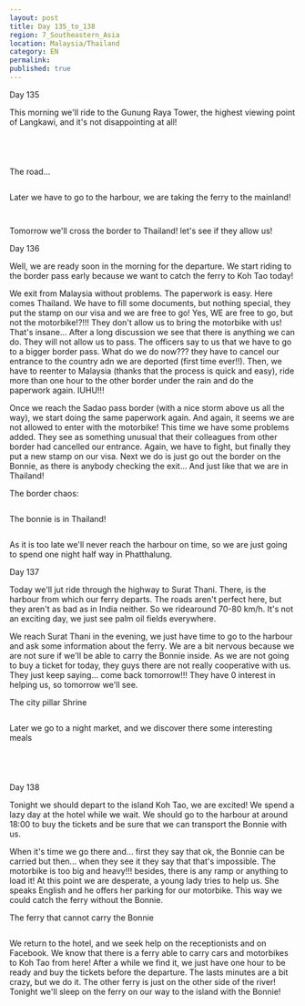 ```yaml
---
layout: post
title: Day 135_to_138
region: 7_Southeastern_Asia
location: Malaysia/Thailand
category: EN
permalink:
published: true
---
```


Day 135

This morning we'll ride to the Gunung Raya Tower, the highest viewing point of Langkawi, and it's not disappointing at all!


<p><a
href="https://lh3.googleusercontent.com/y2P1I08HLFyf5aVYUoaP-gBkAgsfbxU-ID8dvgRlDrWdFrzUEbq3VC_pwDx2qJTWSzbEfdv8vvroqqAHJlnvPWPmsXlJrjjeu5HS4LaiW9lfSPxWHGIaJoUPcxWi3hJVRCm-vUCY3-JAB4aXtAs5q1PWTxfX0YZykh_oEXrMrtTCmaZGOgbomtoKvzWGHocwfsF7KclNKl4HcqFNm34nW_F-ycaxGD4SQtMFOED9IwkMvIAtKoh4Fl3lMKXpCCI7NW8lLH76NQFoy9PacWKS5nus9lMl1B0_21HuRAwR-SEgFo-Y2sImyfImqSWofyynUpWmWJyAvWHwWh7I8evAAuG7G2m3ODtsbP8FR_ST0Qjjszu_MCEqv7dvSTKnBPQ-a_IaoRvLQz-qNzQLMaSutROiLwdeHXeBeX5rs0V0pjUEgH9ZG851fjus_oRdiBwm-WiAlaZ56Dlvl1FeR9wLjceru6U5MUP1plcXOOr-uZt__-_SzQryE1G3yFil3udVnM_Dz7Bt4aZsZ3a8gPTUCfINiCP6F06QPYa3cnIQzj81orv7yPeKwKYNyUxESLl9uC9tipE8qLzfrXPQQXhsWSbdhxip9AtP4h9P88LWaTWVatuicba2cLShXRiVYHEw7faK-H_h8Lh0wLk_zKvx7C2CNk7SkqAPEjkd8A_1VNka2ry86AP4tFZQb4z7NYgsyE4MzSdgkaw5duEkAOw=w836-h627-no"><img 
src="https://lh3.googleusercontent.com/y2P1I08HLFyf5aVYUoaP-gBkAgsfbxU-ID8dvgRlDrWdFrzUEbq3VC_pwDx2qJTWSzbEfdv8vvroqqAHJlnvPWPmsXlJrjjeu5HS4LaiW9lfSPxWHGIaJoUPcxWi3hJVRCm-vUCY3-JAB4aXtAs5q1PWTxfX0YZykh_oEXrMrtTCmaZGOgbomtoKvzWGHocwfsF7KclNKl4HcqFNm34nW_F-ycaxGD4SQtMFOED9IwkMvIAtKoh4Fl3lMKXpCCI7NW8lLH76NQFoy9PacWKS5nus9lMl1B0_21HuRAwR-SEgFo-Y2sImyfImqSWofyynUpWmWJyAvWHwWh7I8evAAuG7G2m3ODtsbP8FR_ST0Qjjszu_MCEqv7dvSTKnBPQ-a_IaoRvLQz-qNzQLMaSutROiLwdeHXeBeX5rs0V0pjUEgH9ZG851fjus_oRdiBwm-WiAlaZ56Dlvl1FeR9wLjceru6U5MUP1plcXOOr-uZt__-_SzQryE1G3yFil3udVnM_Dz7Bt4aZsZ3a8gPTUCfINiCP6F06QPYa3cnIQzj81orv7yPeKwKYNyUxESLl9uC9tipE8qLzfrXPQQXhsWSbdhxip9AtP4h9P88LWaTWVatuicba2cLShXRiVYHEw7faK-H_h8Lh0wLk_zKvx7C2CNk7SkqAPEjkd8A_1VNka2ry86AP4tFZQb4z7NYgsyE4MzSdgkaw5duEkAOw=w836-h627-no" class="oversize" alt=""></a></p>

<p><a
href="https://lh3.googleusercontent.com/Wywb1bLe8FUGSZrvFPLX5e1YonfhXlR7trmYlV3NlVo-rTPCzzMhMSuS1ys2GVdMbBywxKqQ0gicB0KmP0cYRznfC9uALEHDjbrvuQ6v9Q21PG3IyLbJfaq2DJnNcek2U46RCaujBG-FpJ0R36eYYkHT7xBB7oSdn8JJqa4XL_2lmPfaCeDl-VyHqHPPD5f-9N5NIsfDF-ws5wajYjdejzpJ3OXu5Rzk12lJozOFOoc6Eyt-vRVBW6BgOZlKIlO9Qkab7j5BO15roYWgHdZUe_aIET_Afyx6UcGoE8R28y5t3YH26BgeOBN8PLigjMuxNKn2VVn5BGmZKf4QVp9AFNYbcN3arq5MU9r0XErrgwONysG3xPWAlwSlCXPq6uCXeJhuxfoRJtacnjLtOynJLYt77vmuVDox5nxagjo-_euXK1jybTBQYSzv5YvreNCEK5GsVyb4LTKXLTpRHxjK4VyzWXIh0PaFVSxY7RnYcL_fhy4kRXQvH41HxGptloSJ76a2ceW-KuZiDTVwjzWVCsOilRgsI2nRapaAkVc0OVJgnnYPG_O1gp1osXTJ8RjRrZhs5tI3amzhgnG_3VtRVHINtHc1btKhAYAC5CADRo-5SjI24JQfFRRTvwYxDyPfs-UDQUhBk4UOogXSkxq1CNhlRBRzkUdHfnpno85aPxcmpyMUVIvpuAw8a0y1fXb0Cj2gm-TVm46Qx_VEqE8=w836-h627-no"><img 
src="https://lh3.googleusercontent.com/Wywb1bLe8FUGSZrvFPLX5e1YonfhXlR7trmYlV3NlVo-rTPCzzMhMSuS1ys2GVdMbBywxKqQ0gicB0KmP0cYRznfC9uALEHDjbrvuQ6v9Q21PG3IyLbJfaq2DJnNcek2U46RCaujBG-FpJ0R36eYYkHT7xBB7oSdn8JJqa4XL_2lmPfaCeDl-VyHqHPPD5f-9N5NIsfDF-ws5wajYjdejzpJ3OXu5Rzk12lJozOFOoc6Eyt-vRVBW6BgOZlKIlO9Qkab7j5BO15roYWgHdZUe_aIET_Afyx6UcGoE8R28y5t3YH26BgeOBN8PLigjMuxNKn2VVn5BGmZKf4QVp9AFNYbcN3arq5MU9r0XErrgwONysG3xPWAlwSlCXPq6uCXeJhuxfoRJtacnjLtOynJLYt77vmuVDox5nxagjo-_euXK1jybTBQYSzv5YvreNCEK5GsVyb4LTKXLTpRHxjK4VyzWXIh0PaFVSxY7RnYcL_fhy4kRXQvH41HxGptloSJ76a2ceW-KuZiDTVwjzWVCsOilRgsI2nRapaAkVc0OVJgnnYPG_O1gp1osXTJ8RjRrZhs5tI3amzhgnG_3VtRVHINtHc1btKhAYAC5CADRo-5SjI24JQfFRRTvwYxDyPfs-UDQUhBk4UOogXSkxq1CNhlRBRzkUdHfnpno85aPxcmpyMUVIvpuAw8a0y1fXb0Cj2gm-TVm46Qx_VEqE8=w836-h627-no" class="oversize" alt=""></a></p>

<p><a
href="https://lh3.googleusercontent.com/Mda0FOxQBtHuxeVKo8GM5T_Ku2Yna0hNNdhaZR49d_oY8BX-Bo4FBSiD7WOF-qYw2PxKEBwajZ99nhWAHLR90BqT28GAPvGxXLYwjTluZnybf6oCAoPlperMNmq71b_frsqVsdvK25Z16UqXVDduaW5xHBAQkE6PJcCxVC05dE4wLZRodhdBomglzT3OE8TVe8TA3nAH6uWXKAS4bwO7VSYFuQWdaEN0yNnba8cED_BQsvReNxzZn1DiY8KyuFUD1FIFS-NLf47pPxrxcoFpdHQiHNFouFv3bp5mokR38iMDj_-2MDmUWnNpzr0jeeOAc0JqvJFaxMZG0NiSn1qrHhglEwdLuERFuaEsEsA6zU9liX0dEQAOybyMb9XfQO3EHCTdl8itxB5C9sSQwe-8l0FylJlv_WV5M0Ya_SLcLE0-CGbWXnOlcG3umWn8hN97xzDbXK38KqAwFCOVo8wIF0ueZDUvrvNFu9TOG1zX1GHAiCbS4Ko4X--9y2mnVQSa741l9zqX7QBD9o8pjtu-Rqms7agine5Wo4pWkDxPxL5PEFh5_BvOv3gONCAQCfP8NJVhPDlK5iAvAbfegjpz-liX4raaF03iIux49WqWdyMJUyvPIJ4JIv4e98uK_UTKvaL2RsqGO2Mq_jL9KVrQlF-ShcQv6lwesvw4dvCkS1rNXwDmCrV7Ok2PhVdELUwMXnx47V5m7Jy41YLhloc=w669-h502-no"><img 
src="https://lh3.googleusercontent.com/Mda0FOxQBtHuxeVKo8GM5T_Ku2Yna0hNNdhaZR49d_oY8BX-Bo4FBSiD7WOF-qYw2PxKEBwajZ99nhWAHLR90BqT28GAPvGxXLYwjTluZnybf6oCAoPlperMNmq71b_frsqVsdvK25Z16UqXVDduaW5xHBAQkE6PJcCxVC05dE4wLZRodhdBomglzT3OE8TVe8TA3nAH6uWXKAS4bwO7VSYFuQWdaEN0yNnba8cED_BQsvReNxzZn1DiY8KyuFUD1FIFS-NLf47pPxrxcoFpdHQiHNFouFv3bp5mokR38iMDj_-2MDmUWnNpzr0jeeOAc0JqvJFaxMZG0NiSn1qrHhglEwdLuERFuaEsEsA6zU9liX0dEQAOybyMb9XfQO3EHCTdl8itxB5C9sSQwe-8l0FylJlv_WV5M0Ya_SLcLE0-CGbWXnOlcG3umWn8hN97xzDbXK38KqAwFCOVo8wIF0ueZDUvrvNFu9TOG1zX1GHAiCbS4Ko4X--9y2mnVQSa741l9zqX7QBD9o8pjtu-Rqms7agine5Wo4pWkDxPxL5PEFh5_BvOv3gONCAQCfP8NJVhPDlK5iAvAbfegjpz-liX4raaF03iIux49WqWdyMJUyvPIJ4JIv4e98uK_UTKvaL2RsqGO2Mq_jL9KVrQlF-ShcQv6lwesvw4dvCkS1rNXwDmCrV7Ok2PhVdELUwMXnx47V5m7Jy41YLhloc=w669-h502-no" class="oversize" alt=""></a></p>

<p><a
href="https://lh3.googleusercontent.com/X68M-Jt9p6PQiabpx73DqL5nx_0ZfcTFC6fwIzwMKCcFKKvtoOOvNs8csyhwZnvj6qaEA_ayZTEqXYZkQGRGCfq-F5wyIJYoWzMBOk3hmn2TfZfGb7vhh9h7o4Umqpjop3dcTOlPjPwl5figOiuOr-uvXSbKXSfndaYwCmTcVVT02v7MSOski_rTNITlUoxyi4Y1TwQQ-eZKfO1qALTFIyYIT_12oRASweqtfe2uVWzsqR4SzptBA6PUSwTkNRExZTwbjKHq0sJWFRSlQfcgN5m2AFNfNFeU3_SwsoNgFoZqCfuCFfZVZU8HS9PLQz3Y-EYq7IG9RnxG6qcStUTsBC44ju2whU_UAwwBa97iKvqjluoelxoxUcc6UPTgtaGnamnHj0Rc-6yBHSMZo9X_ON14pBfx5wQDCEVYUY7ES4wk5qF4zJNNbPw6RdXk58bTo6q0-1DxW9rGvxFB6BOrYXqxTtOsjKFgzXQ23DohOh52m_iT-qLFWZQvNLmnnqvfAXfwpbyF21TCSMqN8uqeM1atfIHVHRIcjZgKPrQca_TO8zZG16y7zZaQBAnUwwq1jo_Vx9Kky3omzn-qy1FhqCMxlrcARBOMHt_qYAU9AQVMKbeVLzNPgZuBrA9sX-LFUap55WgaVTNkkRO8SE1K6BC-vQtRPxUlrsbdAJEfdjTdf4rW0e1oJDIp6NG3ZwKGkum8aIsIbTye-4WEBX0=w669-h502-no"><img 
src="https://lh3.googleusercontent.com/X68M-Jt9p6PQiabpx73DqL5nx_0ZfcTFC6fwIzwMKCcFKKvtoOOvNs8csyhwZnvj6qaEA_ayZTEqXYZkQGRGCfq-F5wyIJYoWzMBOk3hmn2TfZfGb7vhh9h7o4Umqpjop3dcTOlPjPwl5figOiuOr-uvXSbKXSfndaYwCmTcVVT02v7MSOski_rTNITlUoxyi4Y1TwQQ-eZKfO1qALTFIyYIT_12oRASweqtfe2uVWzsqR4SzptBA6PUSwTkNRExZTwbjKHq0sJWFRSlQfcgN5m2AFNfNFeU3_SwsoNgFoZqCfuCFfZVZU8HS9PLQz3Y-EYq7IG9RnxG6qcStUTsBC44ju2whU_UAwwBa97iKvqjluoelxoxUcc6UPTgtaGnamnHj0Rc-6yBHSMZo9X_ON14pBfx5wQDCEVYUY7ES4wk5qF4zJNNbPw6RdXk58bTo6q0-1DxW9rGvxFB6BOrYXqxTtOsjKFgzXQ23DohOh52m_iT-qLFWZQvNLmnnqvfAXfwpbyF21TCSMqN8uqeM1atfIHVHRIcjZgKPrQca_TO8zZG16y7zZaQBAnUwwq1jo_Vx9Kky3omzn-qy1FhqCMxlrcARBOMHt_qYAU9AQVMKbeVLzNPgZuBrA9sX-LFUap55WgaVTNkkRO8SE1K6BC-vQtRPxUlrsbdAJEfdjTdf4rW0e1oJDIp6NG3ZwKGkum8aIsIbTye-4WEBX0=w669-h502-no" class="oversize" alt=""></a></p>

The road...

<p><a
href="https://lh3.googleusercontent.com/OmphxhU8gH2ff6NzIsGpCocm6q4hrOpr2xjg58YASvISOzC6e530tLqwRUyrVsJS3B6k6Dyt_20WK6upk3nHQY3claRa6v-Fxp3lX5vb9f8rDeR2D_hI9Mq7HRAwCyHpcRNgnw71xkjynY-WJfYKcvD8gr989nTxe2bH9XKCNgl-FiHT1QvaTrptdgmA1fs2pvA1bRSWLrHOOkG-YNqtQeEatAuctqB0R6orFSlGYIQqVOere2qFhw-70djTnmRXSLoULdt42_7jAu272WfsiAFnquMWTIcdWOB6YJU5M4-yixiGGzSj2yH63q9piGiCq7aHg1ZVa4iKCsv0cRehBDOYCxT7OWs7EImJ_62atQNZkRAU2hQJx_1pM3pzfJrnHsulb8Y5LKLV1NDj0TtBsQOi3O3FyoL2bSpkFaFz8naBlfet3g0q9mDmxu_IIRTsyBDwg18ptrX_AwFhFvt-_G2LFhkd7BxiaCz56d9niN-sDRoLZntpMfOdi6YON15iimrLJNPasU0olRSbTb9lw37nGoTO9llh1fe0cHn_b_B9GOROrVUUo_wT3AL9gjIFtciWnEY8fh4fgpuB0Ut4oUGCcHiRj7N1MZ12SCaby9nDfxjplPTxMqCi5_VIV8HopryZpVLPppm8uPVp_MWtvgeDYQTeDdHDwVnQSQt9ZrBkYFpIyHGXfOci9s8sUXw6l3LcyPDtP4l4qD_IeHA=w669-h502-no"><img 
src="https://lh3.googleusercontent.com/OmphxhU8gH2ff6NzIsGpCocm6q4hrOpr2xjg58YASvISOzC6e530tLqwRUyrVsJS3B6k6Dyt_20WK6upk3nHQY3claRa6v-Fxp3lX5vb9f8rDeR2D_hI9Mq7HRAwCyHpcRNgnw71xkjynY-WJfYKcvD8gr989nTxe2bH9XKCNgl-FiHT1QvaTrptdgmA1fs2pvA1bRSWLrHOOkG-YNqtQeEatAuctqB0R6orFSlGYIQqVOere2qFhw-70djTnmRXSLoULdt42_7jAu272WfsiAFnquMWTIcdWOB6YJU5M4-yixiGGzSj2yH63q9piGiCq7aHg1ZVa4iKCsv0cRehBDOYCxT7OWs7EImJ_62atQNZkRAU2hQJx_1pM3pzfJrnHsulb8Y5LKLV1NDj0TtBsQOi3O3FyoL2bSpkFaFz8naBlfet3g0q9mDmxu_IIRTsyBDwg18ptrX_AwFhFvt-_G2LFhkd7BxiaCz56d9niN-sDRoLZntpMfOdi6YON15iimrLJNPasU0olRSbTb9lw37nGoTO9llh1fe0cHn_b_B9GOROrVUUo_wT3AL9gjIFtciWnEY8fh4fgpuB0Ut4oUGCcHiRj7N1MZ12SCaby9nDfxjplPTxMqCi5_VIV8HopryZpVLPppm8uPVp_MWtvgeDYQTeDdHDwVnQSQt9ZrBkYFpIyHGXfOci9s8sUXw6l3LcyPDtP4l4qD_IeHA=w669-h502-no" class="oversize" alt=""></a></p>

Later we have to go to the harbour, we are taking the ferry to the mainland!

<p><a
href="https://lh3.googleusercontent.com/pUF2kivIUotLKA2glCiVhSoSMOWA_X2gmDlgEoQ-sWaZONchqsFlyO0WJmOa27y-MQkiztYB44cMMzr4Gg0WdT9RoVAjjx8QUod0dvpM6RbYDo2TgcbgYINZz-94of1laRhOwXjz17tL_aAEv0SDmKrBqeCxEMY0sDj0j_Q9JTrXY8ZialnATxpexymwqWGFVCy1-eqTS2mDlJdTkEf-LmxYBkh5qXcEONUSwVVPtS4SI3xzi-AswWTdVn3M7KPGiiGIcUdThsU00E3_XQVTd2_6BSIM2V9MF3Mu3GTK3D8mHhWqXPdiFwpA4YW4WEgGB-4bED1A76fLnu99qem78uzKvX6bmrCbB1bnWmT2A3ndNkOkmzXd71CdAf12Y9HKrS6GYxwwS4ntvd5pZ-tLZNptBi1GltoklKgb35seklEclIXlRXkrIkx9wkAekhK8I1nHMNt7o881rQcJgRpRG3Lnhe9kfQ7qswOTSloPd-m3Fq9KOy6BKWr6sWZcSCIJDsP_xVjs26AHgzm5oYNkih4fG0bE7LdDy2Y6t3FrFI9s6WnYc-YQnzuetEbLzMAqfXboBgbsCwVTrLgbVcbpWWIsK8ztvEkvNBGBoCKcuCgOQ-QJKLd_146eQF7IFVGAalJGgN8G-MaoO67bc_EZridKKbFQGSUzBDBkNNxBAC5AHGJCIaz-CwhwjRWyUi9cznErJvZdsryRzTs69fs=w669-h502-no"><img 
src="https://lh3.googleusercontent.com/pUF2kivIUotLKA2glCiVhSoSMOWA_X2gmDlgEoQ-sWaZONchqsFlyO0WJmOa27y-MQkiztYB44cMMzr4Gg0WdT9RoVAjjx8QUod0dvpM6RbYDo2TgcbgYINZz-94of1laRhOwXjz17tL_aAEv0SDmKrBqeCxEMY0sDj0j_Q9JTrXY8ZialnATxpexymwqWGFVCy1-eqTS2mDlJdTkEf-LmxYBkh5qXcEONUSwVVPtS4SI3xzi-AswWTdVn3M7KPGiiGIcUdThsU00E3_XQVTd2_6BSIM2V9MF3Mu3GTK3D8mHhWqXPdiFwpA4YW4WEgGB-4bED1A76fLnu99qem78uzKvX6bmrCbB1bnWmT2A3ndNkOkmzXd71CdAf12Y9HKrS6GYxwwS4ntvd5pZ-tLZNptBi1GltoklKgb35seklEclIXlRXkrIkx9wkAekhK8I1nHMNt7o881rQcJgRpRG3Lnhe9kfQ7qswOTSloPd-m3Fq9KOy6BKWr6sWZcSCIJDsP_xVjs26AHgzm5oYNkih4fG0bE7LdDy2Y6t3FrFI9s6WnYc-YQnzuetEbLzMAqfXboBgbsCwVTrLgbVcbpWWIsK8ztvEkvNBGBoCKcuCgOQ-QJKLd_146eQF7IFVGAalJGgN8G-MaoO67bc_EZridKKbFQGSUzBDBkNNxBAC5AHGJCIaz-CwhwjRWyUi9cznErJvZdsryRzTs69fs=w669-h502-no" class="oversize" alt=""></a></p>

<p><a
href="https://lh3.googleusercontent.com/pawUC0xKyxxc0KypY7xqXEXkFAXEhdqQr9DbUgR9HrrudK9hab-AdytFYd-lV9cyOg2GL90ThRYQVQWlkr03u9T8JvqpV11DhgScKlt89iX0LXMMKqP7DH8tKm-WYwb3K7wBfb3f_WN-wa6kzhToB09-PfJNoviBBKCP4evcqzmrRq-RmNqTz9j9-Vbhj_ShxY9RKgBvKmb86xhX7gM6xvfmTrFijIX6CBwhM9aTlV9qGCXp_MVsv8G3o6O6H2NRhohymbFsFafkW2B4OFfCXwpaVHqiW-m2wczmqK53lywrt6hNfmk3jP45Z02ygux9S6Yq914NovGR2kUxrW20HiXD6JFYbdj6NAHg5H9fXQ_Dm1J0Pjj0a6uJlQWrNGbTffNaiR4zMKJq9DxWa7fsyCsbKaH-VYVk7CoDnoQ3X1lYWjGYFCNkzaPEErt-pDjjuWh2yjZCyAGvGy0rOQDe_3avf64T1TC1Z91cGRfWMcq17K96xFuA9945vwYM0skvZHga8znqUTn4-JULlMSuiakt5L2r141xzJNh8Ett07QH9UakgaX9bdgjyTomRORSv0PoR2ArSQLOXo4t7L5SSDoUQBxk_KfI0pDKdhBFLkKPI7r2Bu4xcwDwEIfxBGkwdPxTsP3F8rqAcl0VD3s_CAyomQ0JArBNmU0E27xJhNxfHc8fR0IodsI2PRGca7Rr6HqeCWAFjjPAeIsRYw8=w836-h627-no"><img 
src="https://lh3.googleusercontent.com/pawUC0xKyxxc0KypY7xqXEXkFAXEhdqQr9DbUgR9HrrudK9hab-AdytFYd-lV9cyOg2GL90ThRYQVQWlkr03u9T8JvqpV11DhgScKlt89iX0LXMMKqP7DH8tKm-WYwb3K7wBfb3f_WN-wa6kzhToB09-PfJNoviBBKCP4evcqzmrRq-RmNqTz9j9-Vbhj_ShxY9RKgBvKmb86xhX7gM6xvfmTrFijIX6CBwhM9aTlV9qGCXp_MVsv8G3o6O6H2NRhohymbFsFafkW2B4OFfCXwpaVHqiW-m2wczmqK53lywrt6hNfmk3jP45Z02ygux9S6Yq914NovGR2kUxrW20HiXD6JFYbdj6NAHg5H9fXQ_Dm1J0Pjj0a6uJlQWrNGbTffNaiR4zMKJq9DxWa7fsyCsbKaH-VYVk7CoDnoQ3X1lYWjGYFCNkzaPEErt-pDjjuWh2yjZCyAGvGy0rOQDe_3avf64T1TC1Z91cGRfWMcq17K96xFuA9945vwYM0skvZHga8znqUTn4-JULlMSuiakt5L2r141xzJNh8Ett07QH9UakgaX9bdgjyTomRORSv0PoR2ArSQLOXo4t7L5SSDoUQBxk_KfI0pDKdhBFLkKPI7r2Bu4xcwDwEIfxBGkwdPxTsP3F8rqAcl0VD3s_CAyomQ0JArBNmU0E27xJhNxfHc8fR0IodsI2PRGca7Rr6HqeCWAFjjPAeIsRYw8=w836-h627-no" class="oversize" alt=""></a></p>

Tomorrow we'll cross the border to Thailand! let's see if they allow us!

Day 136

Well, we are ready soon in the morning for the departure. We start riding to the border pass early because we want to catch the ferry to Koh Tao today!

We exit from Malaysia without problems. The paperwork is easy. Here comes Thailand. We have to fill some documents, but nothing special, they put the stamp on our visa and we are free to go! Yes, WE are free to go, but not the motorbike!?!!! They don't allow us to bring the motorbike with us! That's insane... After a long discussion we see that there is anything we can do. They will not allow us to pass. The officers say to us that we have to go to a bigger border pass. What do we do now??? they have to cancel our entrance to the country adn we are deported (first time ever!!). Then, we have to reenter to Malaysia (thanks that the process is quick and easy), ride more than one hour to the other border under the rain and do the paperwork again. IUHU!!!

Once we reach the Sadao pass border (with a nice storm above us all the way), we start doing the same paperwork again. And again, it seems we are not allowed to enter with the motorbike! This time we have some problems added. They see as something unusual that their colleagues from other border had cancelled our entrance. Again, we have to fight, but finally they put a new stamp on our visa. Next we do is just go out the border on the Bonnie, as there is anybody checking the exit... And just like that we are in Thailand!

The border chaos:

<p><a
href="https://lh3.googleusercontent.com/UIsIaIvW8usVQI5XUxlwzRYxshL_CruEytiA8j1UXlfIx9PCRKbizKKPoe5tBYAIAGgnAIgjyhNyFuZmRGNkmMtdtOUlbV77Gl8U01AZPlXI_ne2WVbvxyNZe7swDsrIZREVX-wIKHWPyp9hrN7P9faJzpSM5-JD5eX6SoTtwU9RUvNp0bC9RS763MJlYJOIPyVwggsSrT4LaNMgYZ9UZKYC1FpIQzeN0HoNmAKbaa_MJbteBTH7zWPX84vBX-NiW7A5mF0MBTWgSaX0tQ6fIh4B1gqnjbN5DpN77tdnsScySXfnGLhEz0NAFx7p5RNVOpkCbjtph-yN27VVX4NRj_-ybUaJEda_Wh53dw7Rq7NXhsPJoQUfjWJjzmil2x008qyAwz_3KXdtKcKO724oPchk3YvaVuS7j-xXMyf4rThrSUSk78a8TAK70X2Q2ZiA6ruQYLK0eFuuU6kBt-lnZvtAjD_MQypy8Sebud4tY90fKe-Qsm5Gr5FLGQ2lro6HiOy4iE8tMeqc26VTTxRBFxLQWs-p5kL2HdjmUXFkEXHjZ_r9-rxYtp_Ce9-M5JCXtxxdEtzAP7DhIkWFJxUGFvueVTW7zIeuaPYQsfoP4F3ugrpAuLHsQ4RHtH-0svcQtACKaZqLb5v4SUwA4PTKZ3N13CjsL4J91isXZrltbzQ4cd9aWVnvlGdamdiXSmVUY7Hc_1QGUxfMvg4pEBQ=w836-h627-no"><img 
src="https://lh3.googleusercontent.com/UIsIaIvW8usVQI5XUxlwzRYxshL_CruEytiA8j1UXlfIx9PCRKbizKKPoe5tBYAIAGgnAIgjyhNyFuZmRGNkmMtdtOUlbV77Gl8U01AZPlXI_ne2WVbvxyNZe7swDsrIZREVX-wIKHWPyp9hrN7P9faJzpSM5-JD5eX6SoTtwU9RUvNp0bC9RS763MJlYJOIPyVwggsSrT4LaNMgYZ9UZKYC1FpIQzeN0HoNmAKbaa_MJbteBTH7zWPX84vBX-NiW7A5mF0MBTWgSaX0tQ6fIh4B1gqnjbN5DpN77tdnsScySXfnGLhEz0NAFx7p5RNVOpkCbjtph-yN27VVX4NRj_-ybUaJEda_Wh53dw7Rq7NXhsPJoQUfjWJjzmil2x008qyAwz_3KXdtKcKO724oPchk3YvaVuS7j-xXMyf4rThrSUSk78a8TAK70X2Q2ZiA6ruQYLK0eFuuU6kBt-lnZvtAjD_MQypy8Sebud4tY90fKe-Qsm5Gr5FLGQ2lro6HiOy4iE8tMeqc26VTTxRBFxLQWs-p5kL2HdjmUXFkEXHjZ_r9-rxYtp_Ce9-M5JCXtxxdEtzAP7DhIkWFJxUGFvueVTW7zIeuaPYQsfoP4F3ugrpAuLHsQ4RHtH-0svcQtACKaZqLb5v4SUwA4PTKZ3N13CjsL4J91isXZrltbzQ4cd9aWVnvlGdamdiXSmVUY7Hc_1QGUxfMvg4pEBQ=w836-h627-no" class="oversize" alt=""></a></p>

The bonnie is in Thailand!

<p><a
href="https://lh3.googleusercontent.com/sWXpYI45GLKnlYl3zyWJsI8KFvzSoa8lZCF2GO3qumwfw4bkl9jdlmqzJibaATgIs6TKu_U50z-S2u68aYJ-OgodWuZsdran3Q4dCcu-bgl-YdGg0Yfys7n3H5kJYHNG3Gk0wfxzOu3IbIoKuV0Y7wLTtl3ZB2pWY-9FY0TE4fD4d358l0s5ImIPZos6a_M3ZnHg_AfyKKWQrsio33jKrAZB42C-dIQgp53HP0RDDsGb22070ETVclcmaN66atCAmHqbyDbVlxr9b_qgcUVsTUGpEYJ-JsBXcSkIT9nwq24ZDMp-VlOzP4C2po7eC4UGrdtac9dqieXKcWgVmhdggCJFlxZd4OLptlM0aSYAZraAGjwrMG9vGkHyoHrDXqJ-1sygmdlsdTNc8uD_UlQXZ5UTgOiIWBunbsN66ew1Y6WsvfxKQgh2o6oKohH-NhGvftd8YRPeidsnEYlOfirlMXNO6BUyYR12mz3JY0OXdHlRTkkSLb4CW79_88LYUhXZo497Q0QamyySDncdLS6V-55gu4gv2Y-EZGki4R1fiuqDIiKvdNHXRFMKfjUTbAMBJBC25ArMjPdvjenJKGa82htWz88kgVlzbCQiZh7aDZtldrfDEv8guHwm_aPYSEtDXNMO0xGlpWZQLIvU84DvQl0TFyHrKSNbY-6F_flXLjYcWW9yzyEEP4v3oBxT2D8q7D0Qta7T-3-wpyGisJQ=w836-h627-no"><img 
src="https://lh3.googleusercontent.com/sWXpYI45GLKnlYl3zyWJsI8KFvzSoa8lZCF2GO3qumwfw4bkl9jdlmqzJibaATgIs6TKu_U50z-S2u68aYJ-OgodWuZsdran3Q4dCcu-bgl-YdGg0Yfys7n3H5kJYHNG3Gk0wfxzOu3IbIoKuV0Y7wLTtl3ZB2pWY-9FY0TE4fD4d358l0s5ImIPZos6a_M3ZnHg_AfyKKWQrsio33jKrAZB42C-dIQgp53HP0RDDsGb22070ETVclcmaN66atCAmHqbyDbVlxr9b_qgcUVsTUGpEYJ-JsBXcSkIT9nwq24ZDMp-VlOzP4C2po7eC4UGrdtac9dqieXKcWgVmhdggCJFlxZd4OLptlM0aSYAZraAGjwrMG9vGkHyoHrDXqJ-1sygmdlsdTNc8uD_UlQXZ5UTgOiIWBunbsN66ew1Y6WsvfxKQgh2o6oKohH-NhGvftd8YRPeidsnEYlOfirlMXNO6BUyYR12mz3JY0OXdHlRTkkSLb4CW79_88LYUhXZo497Q0QamyySDncdLS6V-55gu4gv2Y-EZGki4R1fiuqDIiKvdNHXRFMKfjUTbAMBJBC25ArMjPdvjenJKGa82htWz88kgVlzbCQiZh7aDZtldrfDEv8guHwm_aPYSEtDXNMO0xGlpWZQLIvU84DvQl0TFyHrKSNbY-6F_flXLjYcWW9yzyEEP4v3oBxT2D8q7D0Qta7T-3-wpyGisJQ=w836-h627-no" class="oversize" alt=""></a></p>

As it is too late we'll never reach the harbour on time, so we are just going to spend one night half way in Phatthalung.

Day 137

Today we'll jut ride through the highway to Surat Thani. There, is the harbour from which our ferry departs. The roads aren't perfect here, but they aren't as bad as in India neither. So we ridearound 70-80 km/h. It's not an exciting day, we just see palm oil fields everywhere.

We reach Surat Thani in the evening, we just have time to go to the harbour and ask some information about the ferry. We are a bit nervous because we are not sure if we'll be able to carry the Bonnie inside. As we are not going to buy a ticket for today, they guys there are not really cooperative with us. They just keep saying... come back tomorrow!!! They have 0 interest in helping us, so tomorrow we'll see.

The city pillar Shrine

<p><a
href="https://lh3.googleusercontent.com/cTcKACqnB5guBhro7YGUZh2ET2vhLK3C7qXcF3HCQGwRLXWaEZxrDt92o8wUZUEP5Lm2hcajSRWyOSCGa7peI16OQVPks5SSNHvQO1VNJVRe-sUZHFfmQG8B7eVDVwBos6TWulCfYkp9cv6AO9Xj-ZA_Q81KkK6VQ2ub_b-4PfLdwdX35b3ApsfgaGL_i6ERknRgGEAKw4bIRRGl-2NXaO-3n5QgNyi4QxpvFV9ukxS3_Vis7U0t1EUWFK7QoqBy8m9dzUemYCSPuvb4Jol2JoVIRLYINTPJ-xvi2Khm3SIVZ9TcxFc8gMTeMJakPSjLnh8Kovwt1XOJMb7DxS1DXQk5-VRiHuDO1l4sARSwjoJWjyrhugSxUuQnyfgHLVOTPmRW9T0rbWE9NoVHwfZtugGf5UGMtZB6mbU3Bnbfkp6l2HdQeAE4BHQG7GW-VyRvdrpfAQf8i8-uoBx-St99dhvijv7lhOZG1M030zzBIG6GK-U44l5nT7NE5pXE5QEFb47R3DJT08Qlrk46mmIAH15xvU4DqQS6RxFKwMJQob54oVwgamb2ZuVeL03Dmfzkvn8R-tSU0tmTQvIyWsiWmvlYuNxnvwYBfCScVnE9ad6LdWea6ZOVJQ1Z3SO4NBZ56iapLs1fQmH7Kh89rDob8HErCTo1RKip95kQp9o5ChBCg9P3NmYXmHXbzRCLkliJYD_cAYy9P35BV2ol6xM=w669-h502-no"><img 
src="https://lh3.googleusercontent.com/cTcKACqnB5guBhro7YGUZh2ET2vhLK3C7qXcF3HCQGwRLXWaEZxrDt92o8wUZUEP5Lm2hcajSRWyOSCGa7peI16OQVPks5SSNHvQO1VNJVRe-sUZHFfmQG8B7eVDVwBos6TWulCfYkp9cv6AO9Xj-ZA_Q81KkK6VQ2ub_b-4PfLdwdX35b3ApsfgaGL_i6ERknRgGEAKw4bIRRGl-2NXaO-3n5QgNyi4QxpvFV9ukxS3_Vis7U0t1EUWFK7QoqBy8m9dzUemYCSPuvb4Jol2JoVIRLYINTPJ-xvi2Khm3SIVZ9TcxFc8gMTeMJakPSjLnh8Kovwt1XOJMb7DxS1DXQk5-VRiHuDO1l4sARSwjoJWjyrhugSxUuQnyfgHLVOTPmRW9T0rbWE9NoVHwfZtugGf5UGMtZB6mbU3Bnbfkp6l2HdQeAE4BHQG7GW-VyRvdrpfAQf8i8-uoBx-St99dhvijv7lhOZG1M030zzBIG6GK-U44l5nT7NE5pXE5QEFb47R3DJT08Qlrk46mmIAH15xvU4DqQS6RxFKwMJQob54oVwgamb2ZuVeL03Dmfzkvn8R-tSU0tmTQvIyWsiWmvlYuNxnvwYBfCScVnE9ad6LdWea6ZOVJQ1Z3SO4NBZ56iapLs1fQmH7Kh89rDob8HErCTo1RKip95kQp9o5ChBCg9P3NmYXmHXbzRCLkliJYD_cAYy9P35BV2ol6xM=w669-h502-no" class="oversize" alt=""></a></p>

Later we go to a night market, and we discover there some interesting meals

<p><a
href="https://lh3.googleusercontent.com/GBsP8nxS9LKmeySTz9QoRUcCjKiw_dYTXCaoLAvYi9DK6yGAge6lKdZVaJzfSQPpl0GPVo6W22axR89nXla8Wm-G1ddhmuVYJlLL70FtadOZF1sz36fz1klTAnuIs6IhaByPlQJV2-fSFMOg-Q9kme1ZjzP5H8ni2RU1FfnsQ9lmoJy3o2rhEqPuBzllC8KV5YmlOalNrRW9ldrsqIENDCvHzOt7JTucd7rn_80w52rgsQ-BgfeYzuxNkM-Cte__mVd0t8Q_oeSUxF5KeV0JoxThApgWahgM1-eb2y3Ukq44CGGwDES9Uo7Y1JxD3p-lGD-RG3NGbLO41dWd2-R4B5PPm_lMv4XBTjr1Bfpmk0AaEAsnYqP_gEK5lQEzQmLAGFPflUu7BTYN0fywHSKdYawJf8qWsgamualk1_Ma62OSsZ_8zF3BApDoGUettZKqvuhrmvGNGYvrSi3ghu_dde27ysvFWz8KfcEb7LKQNs_neJ0rpW-nperNZCp75WG9TsTB8Ue7py3G4eMv5wyRQE1h4ZLnSNiESTGuryJ7Uq5NcOmRb6XFfiAyhn4gvLEeVV9nT-u-AZ5QA6QNZOGmb3eatxN_sDI1A_MG2mlckCNjCQcqNmRJZjit9EeaIN0kZJmmkrKZCJVrk-3x2sHQh_-srw=w836-h627-no"><img 
src="https://lh3.googleusercontent.com/GBsP8nxS9LKmeySTz9QoRUcCjKiw_dYTXCaoLAvYi9DK6yGAge6lKdZVaJzfSQPpl0GPVo6W22axR89nXla8Wm-G1ddhmuVYJlLL70FtadOZF1sz36fz1klTAnuIs6IhaByPlQJV2-fSFMOg-Q9kme1ZjzP5H8ni2RU1FfnsQ9lmoJy3o2rhEqPuBzllC8KV5YmlOalNrRW9ldrsqIENDCvHzOt7JTucd7rn_80w52rgsQ-BgfeYzuxNkM-Cte__mVd0t8Q_oeSUxF5KeV0JoxThApgWahgM1-eb2y3Ukq44CGGwDES9Uo7Y1JxD3p-lGD-RG3NGbLO41dWd2-R4B5PPm_lMv4XBTjr1Bfpmk0AaEAsnYqP_gEK5lQEzQmLAGFPflUu7BTYN0fywHSKdYawJf8qWsgamualk1_Ma62OSsZ_8zF3BApDoGUettZKqvuhrmvGNGYvrSi3ghu_dde27ysvFWz8KfcEb7LKQNs_neJ0rpW-nperNZCp75WG9TsTB8Ue7py3G4eMv5wyRQE1h4ZLnSNiESTGuryJ7Uq5NcOmRb6XFfiAyhn4gvLEeVV9nT-u-AZ5QA6QNZOGmb3eatxN_sDI1A_MG2mlckCNjCQcqNmRJZjit9EeaIN0kZJmmkrKZCJVrk-3x2sHQh_-srw=w836-h627-no" class="oversize" alt=""></a></p>

<p><a
href="https://lh3.googleusercontent.com/PUZHi6IAMIBLV-0MJw2hQwHrt4yWrAFzk6ckOGBGcwzEtB37GmFlXbAq3uI6UqhoPscv0-mNqQ6NvnHEDyqcXaBdYwm01VxnnUc99mOx-mdWDlyBpNOfKcHMOeti7fBYbt2Z7_caaGcCnsTWpqrZlWCRm-AScLVYNcXpyCXgSvIQqTAm_eMfCiYY3QU94umxpJTkZfP_RcYByrVcidvEIqbyL7UyfZfm685-3LB6wpEvW5mmO2jjLCeQFv8ID5WKmSLfvn5-ZfbnUadWbNHDseAWgYlKPMm1LL9347NgfmTGTB6--thPln13PBON7ktpqEXmvCT2CoNcZ1g-e9jDKHt7KR2NUHVI0VsgZyfMIaipvXT962zraZbEUR6faEYr5bfdK2CsB0PHk0xa6YwFQ6SEes9kHnDbAeLrV1vW7_qBvOtgwGmCFErJzSkNfxfmkO1irfThqKgoZ5t4Y9I8w_AtYyJEmcuBDvrTonuvvbc5p44SVftrsv0o4Lw8_uIvmnDTYLev4G1rUUWDuBBzoBv9NVhpF1By0EfSES9u3diJLkS35GypxH5uM9jOZjOtzDrMcL0YvM7LCSEBgmAo-_Tj7vW1ApCG1m6SSAcnM3p70LfXwcTWcJY049jNPrBXP2YE5Vc4nJcM8BR8QPh8Ddyumjl3hobXHwUUZ3JxhN-WJ0peWETydxNjqLLyK2J9X6oYSksedqIR9ZMULzA=w836-h627-no"><img 
src="https://lh3.googleusercontent.com/PUZHi6IAMIBLV-0MJw2hQwHrt4yWrAFzk6ckOGBGcwzEtB37GmFlXbAq3uI6UqhoPscv0-mNqQ6NvnHEDyqcXaBdYwm01VxnnUc99mOx-mdWDlyBpNOfKcHMOeti7fBYbt2Z7_caaGcCnsTWpqrZlWCRm-AScLVYNcXpyCXgSvIQqTAm_eMfCiYY3QU94umxpJTkZfP_RcYByrVcidvEIqbyL7UyfZfm685-3LB6wpEvW5mmO2jjLCeQFv8ID5WKmSLfvn5-ZfbnUadWbNHDseAWgYlKPMm1LL9347NgfmTGTB6--thPln13PBON7ktpqEXmvCT2CoNcZ1g-e9jDKHt7KR2NUHVI0VsgZyfMIaipvXT962zraZbEUR6faEYr5bfdK2CsB0PHk0xa6YwFQ6SEes9kHnDbAeLrV1vW7_qBvOtgwGmCFErJzSkNfxfmkO1irfThqKgoZ5t4Y9I8w_AtYyJEmcuBDvrTonuvvbc5p44SVftrsv0o4Lw8_uIvmnDTYLev4G1rUUWDuBBzoBv9NVhpF1By0EfSES9u3diJLkS35GypxH5uM9jOZjOtzDrMcL0YvM7LCSEBgmAo-_Tj7vW1ApCG1m6SSAcnM3p70LfXwcTWcJY049jNPrBXP2YE5Vc4nJcM8BR8QPh8Ddyumjl3hobXHwUUZ3JxhN-WJ0peWETydxNjqLLyK2J9X6oYSksedqIR9ZMULzA=w836-h627-no" class="oversize" alt=""></a></p>

<p><a
href="https://lh3.googleusercontent.com/M8JZNh_TD5qU0JOqwhTHPpjGxwQ04SuLkQu1VPJ9XiHAescm-4k6V9aclUSDTAOgX0qoYAJwNRP7AfYgeultkolSPbJEmlf9DXwBRCkRrOrP3YmZRPQIZYjyozdCldBNju-ON6EboN2c1S4xhWqoeE76nghrolpI1WEZ_3wq9TF1OWKkZ73wgOCoBYfXcRbe5uPgf7JmiNEEHAAE2TQE8T765eNbEENt1rf_rqz0TZm6Yplxjxz1pHosmLMCP2duOTzyP2SVyjp1B66cGHdrKkozFIWIe5DYB54pKu6B64GoeVFkpJe8uGffl3XFpTaoxy0HH8cZQURXFxlcWjKGXHqeGfgBS8oFDEzFn6R6O2aUafOieuzdvQ6ed2KaaVlD-mPtmMmOtHRCEq1SQpAGGc6mu2iUS-ZlXdHDRPX9-jvbHlQvipnMS9omKWNkEYH2NIqZLXQ6jtZJBU76ilW8HQwCdBzXd9tPs2O7TLX53aO3pLZSMblfLmDuendlb3usseNv7usGl6OPLMkqQwgedIiDwN20zOih9C0gx2CiTHoBkVb8i0dMhIDL1kxw1MRx-uNMoF1XzB4RCtQyAZDZpStHQy2Wumc5O6SeLglY_k1W3gHjFA9wcgL8qXS150k0VerbIhLurqtG0Y3_WkyeP6z4RuvGiR2i9vbOvDhX7O5evimy1IxTTs2wEAoqOXQasjuCFb8ez_WM0-qdMOI=w836-h627-no"><img 
src="https://lh3.googleusercontent.com/M8JZNh_TD5qU0JOqwhTHPpjGxwQ04SuLkQu1VPJ9XiHAescm-4k6V9aclUSDTAOgX0qoYAJwNRP7AfYgeultkolSPbJEmlf9DXwBRCkRrOrP3YmZRPQIZYjyozdCldBNju-ON6EboN2c1S4xhWqoeE76nghrolpI1WEZ_3wq9TF1OWKkZ73wgOCoBYfXcRbe5uPgf7JmiNEEHAAE2TQE8T765eNbEENt1rf_rqz0TZm6Yplxjxz1pHosmLMCP2duOTzyP2SVyjp1B66cGHdrKkozFIWIe5DYB54pKu6B64GoeVFkpJe8uGffl3XFpTaoxy0HH8cZQURXFxlcWjKGXHqeGfgBS8oFDEzFn6R6O2aUafOieuzdvQ6ed2KaaVlD-mPtmMmOtHRCEq1SQpAGGc6mu2iUS-ZlXdHDRPX9-jvbHlQvipnMS9omKWNkEYH2NIqZLXQ6jtZJBU76ilW8HQwCdBzXd9tPs2O7TLX53aO3pLZSMblfLmDuendlb3usseNv7usGl6OPLMkqQwgedIiDwN20zOih9C0gx2CiTHoBkVb8i0dMhIDL1kxw1MRx-uNMoF1XzB4RCtQyAZDZpStHQy2Wumc5O6SeLglY_k1W3gHjFA9wcgL8qXS150k0VerbIhLurqtG0Y3_WkyeP6z4RuvGiR2i9vbOvDhX7O5evimy1IxTTs2wEAoqOXQasjuCFb8ez_WM0-qdMOI=w836-h627-no" class="oversize" alt=""></a></p>

<p><a
href="https://lh3.googleusercontent.com/us0A9obtVdnHTHgldO2zijzl63qH-H-O7E_2im5KgKnl_7PhtA3AnlEc13cslgDFlMyZLNg7YzTcCQSGxudpVnejlq-nU9iZLlaQs4EaCd1yhUgRF_EBcA8r7wNl0wNarUnAYW5j4h8YwLFLQMF9CulFZrtCWYQk588zUpupfGb12jBmzErBiWGIfkJzu61vEMSkOD8bvsaxF7P72XYAE1NCxZu1f3sg5ujRys1_T9rOi5I2j6qeW9n1WZGUIf3CLB4oqVDMyeLtMWyGq7kfyGHKL54cc-gqvXze84PWJHg-NSzitTwutmr2AaJeRzcP9vy-mf43_hckoVquIgVpgfdshxD0gkY7-RSc6AasOUYYuKoqHD-_vLZdTCfx9rqz3SotLH1n07xe0P3vVvGQVFJtz2tTEh2QOPzZp0f0UOV1LkKG1dVpHhybu3snot5ya4Xz-b29IyARiqIkj6UgUqpMl95jeKidkWYXVvm4AHDpY0nhwnI9YQ7_IYPQtl6nlFjrH5S8DWXTzYkezEMnb7P4cvBduBECVucgkIJBWANikQoayXce15Omm8lXUblwoSKGI14pBXTPQDz1aZ8mMFqDSGuzml_NSBFffqLjr3N1OFPpiXnL6A3L0OT522wXcrmUFpWLr5k-MG2xe4q2MONciV2IUjZjVC0BTGacbPpqp474cDm4dGtVidWZTpfs6bM-eLGUMOX_cjAkw1w=w669-h502-no"><img 
src="https://lh3.googleusercontent.com/us0A9obtVdnHTHgldO2zijzl63qH-H-O7E_2im5KgKnl_7PhtA3AnlEc13cslgDFlMyZLNg7YzTcCQSGxudpVnejlq-nU9iZLlaQs4EaCd1yhUgRF_EBcA8r7wNl0wNarUnAYW5j4h8YwLFLQMF9CulFZrtCWYQk588zUpupfGb12jBmzErBiWGIfkJzu61vEMSkOD8bvsaxF7P72XYAE1NCxZu1f3sg5ujRys1_T9rOi5I2j6qeW9n1WZGUIf3CLB4oqVDMyeLtMWyGq7kfyGHKL54cc-gqvXze84PWJHg-NSzitTwutmr2AaJeRzcP9vy-mf43_hckoVquIgVpgfdshxD0gkY7-RSc6AasOUYYuKoqHD-_vLZdTCfx9rqz3SotLH1n07xe0P3vVvGQVFJtz2tTEh2QOPzZp0f0UOV1LkKG1dVpHhybu3snot5ya4Xz-b29IyARiqIkj6UgUqpMl95jeKidkWYXVvm4AHDpY0nhwnI9YQ7_IYPQtl6nlFjrH5S8DWXTzYkezEMnb7P4cvBduBECVucgkIJBWANikQoayXce15Omm8lXUblwoSKGI14pBXTPQDz1aZ8mMFqDSGuzml_NSBFffqLjr3N1OFPpiXnL6A3L0OT522wXcrmUFpWLr5k-MG2xe4q2MONciV2IUjZjVC0BTGacbPpqp474cDm4dGtVidWZTpfs6bM-eLGUMOX_cjAkw1w=w669-h502-no" class="oversize" alt=""></a></p>


Day 138

Tonight we should depart to the island Koh Tao, we are excited! We spend a lazy day at the hotel while we wait. We should go to the harbour at around 18:00 to buy the tickets and be sure that we can transport the Bonnie with us.

When it's time we go there and... first they say that ok, the Bonnie can be carried but then... when they see it they say that that's impossible. The motorbike is too big and heavy!!! besides, there is any ramp or anything to load it! At this point we are desperate, a young lady tries to help us. She speaks English and he offers her parking for our motorbike. This way we could catch the ferry without the Bonnie.

The ferry that cannot carry the Bonnie

<p><a
href="https://lh3.googleusercontent.com/vgwTmyEAPcJayJ67wfFWwVy8wm0P4N3jkchvTfANp8ZHeGHHhLwuQEfqHyIpQuTxIrHDkxksRM4jNHboRS7Ya3KG06ky7M9RZf2Rt1FCYgrqJh7GQWHx5NcQ-1iUNAwVvvr05t936YPAskzBHyrdBgzc4dZnAx77be5XsDBUjfKWVNXbVwEh1XbygQBlULUKK5hy5p31R52PfsNL_Hhx8TFycQ6XnhlIS4nwEBCkRn7NQA7DaB4KviyR6WeZk3EOyVIjfsxpWFlm6bCVl-M4NbcAVJonMEfccuIrUqqnRLPDHJ7utGhjRejQPVbaSA2TfUErkWp7ORooq_bEhva8xtFpkhFP2zs2vZ6HCgm5qk3OlumazbTijUoksMQojTRYSOMjDGhS5-SJyYPUM6TOseAQJUpbV2F4lgAqObsRvw3GE2TTT5FmJYzIQbW9hypSlmak6V8rStdiOdHiSdnJB8dda3X4G_x6jsDNqL3SitS4l7r01d_07F23bNaCezVRxUMazQqAx4uCMLuAg-CkvUXAG24dIbnySFv63uhdKQAx4LE1KyiWZ9iKtfdoKDS4n6rMkvJrAEJk3zYbkm6L1XOgOlCKFUd-6D-R5vxuBg4fghgxfG5RVJTUQjISTNarq3IrjoVypBtz7RxNoAOUdjbPU0qFMkdWNYVpcGeINslzxpyyUEJC27AhCgQavjI-EBvhYkidG7YKNOKSnJI=w669-h502-no"><img 
src="https://lh3.googleusercontent.com/vgwTmyEAPcJayJ67wfFWwVy8wm0P4N3jkchvTfANp8ZHeGHHhLwuQEfqHyIpQuTxIrHDkxksRM4jNHboRS7Ya3KG06ky7M9RZf2Rt1FCYgrqJh7GQWHx5NcQ-1iUNAwVvvr05t936YPAskzBHyrdBgzc4dZnAx77be5XsDBUjfKWVNXbVwEh1XbygQBlULUKK5hy5p31R52PfsNL_Hhx8TFycQ6XnhlIS4nwEBCkRn7NQA7DaB4KviyR6WeZk3EOyVIjfsxpWFlm6bCVl-M4NbcAVJonMEfccuIrUqqnRLPDHJ7utGhjRejQPVbaSA2TfUErkWp7ORooq_bEhva8xtFpkhFP2zs2vZ6HCgm5qk3OlumazbTijUoksMQojTRYSOMjDGhS5-SJyYPUM6TOseAQJUpbV2F4lgAqObsRvw3GE2TTT5FmJYzIQbW9hypSlmak6V8rStdiOdHiSdnJB8dda3X4G_x6jsDNqL3SitS4l7r01d_07F23bNaCezVRxUMazQqAx4uCMLuAg-CkvUXAG24dIbnySFv63uhdKQAx4LE1KyiWZ9iKtfdoKDS4n6rMkvJrAEJk3zYbkm6L1XOgOlCKFUd-6D-R5vxuBg4fghgxfG5RVJTUQjISTNarq3IrjoVypBtz7RxNoAOUdjbPU0qFMkdWNYVpcGeINslzxpyyUEJC27AhCgQavjI-EBvhYkidG7YKNOKSnJI=w669-h502-no" class="oversize" alt=""></a></p>

We return to the hotel, and we seek help on the receptionists and on Facebook. We know that there is a ferry able to carry cars and motorbikes to Koh Tao from here! After a while we find it, we just have one hour to be ready and buy the tickets before the departure. The lasts minutes are a bit crazy, but we do it. The other ferry is just on the other side of the river! Tonight we'll sleep on the ferry on our way to the island with the Bonnie!

<p><a
href="https://lh3.googleusercontent.com/8QYibjUo6TgZ3cr73mw1ACmjseOeM0jAmkyIDKUNvQvCVvHPHZILgY49I4Gps2vTcdvE9XAu8z1DKfPyy9PKwtuoE_p5oe_jdsR_d3PSEgtOVRU2LrGMlrP6OLNlTozbeV-HB8vlaz1TqR5bklHtWChFCtoF1zJNVNlgCrFWNfxme28SeYwb1zkcorAL4dXaZvS9R33g87O7GAxaCaIVNk0qu3tGqlrIz_9AA97F2V_8P6o9R4gjrMmfSiJOyHIC1nJPqk8i0BkboIEPzYhbfy_KAs75k5ezrqr3dWYU3lyRq0qpJB9543SCS8E_T8mBD-NG2fcznwv3Csj_VH_n3eJyElmzmDRTUfXzGJ-0lLPXr9IQtiMmdGPkCELQACkGO3u-vyd4aJyH1EqF-PT1NcXGw2jLgi9wPZPneg5kjiGurdfI4XnI91pSXKtgeuLK3dlreUXjlfzxJFIFAhjHenKXbqx4LVex5pVwyTQ4wUDvxWk5-wymJrOl5Kod8czFaD_jBsJLxh2WxQZBxiBN9-Pa3bFKPCehGK2p4m6oRYepqIP5DGXcTIRA0Ty0fThloEctkLat5FfzCnF4nM9PUSmvFUXNWxlzIAi7jN0IOmCP3uZ8ragQ6P-f7_6-sZxPfhud8xroFnomP2Uf2fo5UZ86cwIeoM6ryhOSVG0H3P0ovXCdfApQY1e_iB9JHwBRVYbMUQARubPogUTMiDI=w669-h502-no"><img 
src="https://lh3.googleusercontent.com/8QYibjUo6TgZ3cr73mw1ACmjseOeM0jAmkyIDKUNvQvCVvHPHZILgY49I4Gps2vTcdvE9XAu8z1DKfPyy9PKwtuoE_p5oe_jdsR_d3PSEgtOVRU2LrGMlrP6OLNlTozbeV-HB8vlaz1TqR5bklHtWChFCtoF1zJNVNlgCrFWNfxme28SeYwb1zkcorAL4dXaZvS9R33g87O7GAxaCaIVNk0qu3tGqlrIz_9AA97F2V_8P6o9R4gjrMmfSiJOyHIC1nJPqk8i0BkboIEPzYhbfy_KAs75k5ezrqr3dWYU3lyRq0qpJB9543SCS8E_T8mBD-NG2fcznwv3Csj_VH_n3eJyElmzmDRTUfXzGJ-0lLPXr9IQtiMmdGPkCELQACkGO3u-vyd4aJyH1EqF-PT1NcXGw2jLgi9wPZPneg5kjiGurdfI4XnI91pSXKtgeuLK3dlreUXjlfzxJFIFAhjHenKXbqx4LVex5pVwyTQ4wUDvxWk5-wymJrOl5Kod8czFaD_jBsJLxh2WxQZBxiBN9-Pa3bFKPCehGK2p4m6oRYepqIP5DGXcTIRA0Ty0fThloEctkLat5FfzCnF4nM9PUSmvFUXNWxlzIAi7jN0IOmCP3uZ8ragQ6P-f7_6-sZxPfhud8xroFnomP2Uf2fo5UZ86cwIeoM6ryhOSVG0H3P0ovXCdfApQY1e_iB9JHwBRVYbMUQARubPogUTMiDI=w669-h502-no" class="oversize" alt=""></a></p>